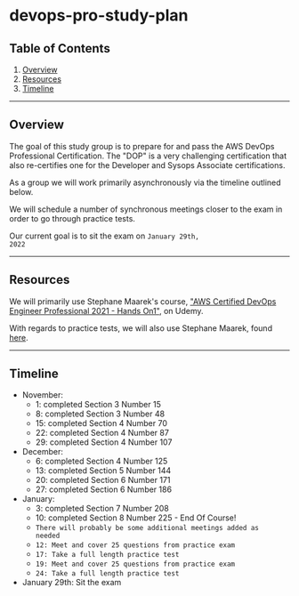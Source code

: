 # devops-pro-study-plan

## Table of Contents

1. [Overview](#overview)
2. [Resources](#resources)
3. [Timeline](#timeline)

---

## Overview

The goal of this study group is to prepare for and pass the AWS DevOps Professional Certification. The "DOP" is a very challenging certification that also re-certifies one for the Developer and Sysops Associate certifications.

As a group we will work primarily asynchronously via the timeline outlined below.

We will schedule a number of synchronous meetings closer to the exam in order to go through practice tests.

Our current goal is to sit the exam on <code>January 29th, 2022</code>

---

## Resources

We will primarily use Stephane Maarek's course, ["AWS Certified DevOps Engineer Professional 2021 - Hands On1"](https://www.udemy.com/course/aws-certified-devops-engineer-professional-hands-on/), on Udemy.

With regards to practice tests, we will also use Stephane Maarek, found [here](https://www.udemy.com/course/aws-certified-devops-engineer-professional-practice-exam-dop/).

---

## Timeline

- November:
    - 1: completed Section 3 Number 15
    - 8: completed Section 3 Number 48
    - 15: completed Section 4 Number 70
    - 22: completed Section 4 Number 87 
    - 29: completed Section 4 Number 107
- December:
    - 6: completed Section 4 Number 125
    - 13: completed Section 5 Number 144
    - 20: completed Section 6 Number 171
    - 27: completed Section 6 Number 186
- January:
    - 3: completed Section 7 Number 208
    - 10: completed Section 8 Number 225 - End Of Course!
    - <code>There will probably be some additional meetings added as needed</code>
    - <code>12: Meet and cover 25 questions from practice exam</code>
    - <code>17: Take a full length practice test</code>
    - <code>19: Meet and cover 25 questions from practice exam</code>
    - <code>24: Take a full length practice test</code>
- January 29th: Sit the exam
